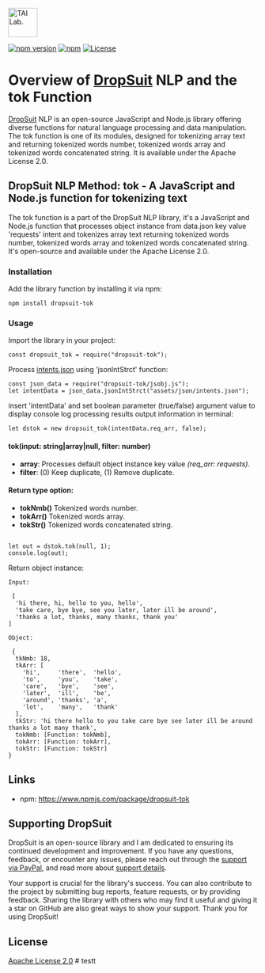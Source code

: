 [<img alt="TAI Lab." width="59px" src="https://github.com/ladooniani/tailab/blob/master/assets/tai_lab_terbinari_cbm_project_logo.png" />](https://github.com/ladooniani/dropsuit#readme)

[![npm version](https://img.shields.io/npm/v/dropsuit-tok.svg?style=flat)](https://www.npmjs.com/package/dropsuit-tok) [![npm](https://img.shields.io/npm/dt/dropsuit-tok.svg?style=flat-square)](https://www.npmjs.com/package/dropsuit-tok) [![License](https://img.shields.io/npm/l/dropsuit-tok.svg)](https://www.npmjs.com/package/dropsuit-tok)

# Overview of [DropSuit](https://github.com/ladooniani/dropsuit#readme) NLP and the tok Function

[DropSuit](https://github.com/ladooniani/dropsuit#readme) NLP is an open-source JavaScript and Node.js library offering diverse functions for natural language processing and data manipulation. The tok function is one of its modules, designed for tokenizing array text and returning tokenized words number, tokenized words array and tokenized words concatenated string. It is available under the Apache License 2.0.

## DropSuit NLP Method: tok - A JavaScript and Node.js function for tokenizing text

The tok function is a part of the DropSuit NLP library, it's a JavaScript and Node.js function that processes object instance from data.json key value 'requests' intent and tokenizes array text returning tokenized words number, tokenized words array and tokenized words concatenated string. It's open-source and available under the Apache License 2.0.

### Installation

Add the library function by installing it via npm:

```
npm install dropsuit-tok
```

### Usage

Import the library in your project:

```
const dropsuit_tok = require("dropsuit-tok");

```

Process [intents.json](https://github.com/ladooniani/dropsuit-tok/blob/main/test/intents.json) using 'jsonIntStrct' function:

```
const json_data = require("dropsuit-tok/jsobj.js");
let intentData = json_data.jsonIntStrct("assets/json/intents.json");

```

insert 'intentData' and set boolean parameter (true/false) argument value to display console log processing results output information in terminal:

```
let dstok = new dropsuit_tok(intentData.req_arr, false);

```

#### tok(input: string|array|null, filter: number)

- **array**: Processes default object instance key value _(req_arr: requests)_.
- **filter**: (0) Keep duplicate, (1) Remove duplicate.

#### Return type option:

- **tokNmb()** Tokenized words number.
- **tokArr()** Tokenized words array.
- **tokStr()** Tokenized words concatenated string.

```

let out = dstok.tok(null, 1);
console.log(out);

```

Return object instance:

```
Input:

 [
  'hi there, hi, hello to you, hello',
  'take care, bye bye, see you later, later ill be around',
  'thanks a lot, thanks, many thanks, thank you'
]

Object:

 {
  tkNmb: 18,
  tkArr: [
    'hi',     'there',  'hello',
    'to',     'you',    'take',
    'care',   'bye',    'see',
    'later',  'ill',    'be',
    'around', 'thanks', 'a',
    'lot',    'many',   'thank'
  ],
  tkStr: 'hi there hello to you take care bye see later ill be around thanks a lot many thank',
  tokNmb: [Function: tokNmb],
  tokArr: [Function: tokArr],
  tokStr: [Function: tokStr]
}
```

## Links

- npm: https://www.npmjs.com/package/dropsuit-tok

## Supporting DropSuit

DropSuit is an open-source library and I am dedicated to ensuring its continued development and improvement. If you have any questions, feedback, or encounter any issues, please reach out through the [support via PayPal](https://www.paypal.com/paypalme/dropsuit?country.x=GE&locale.x=en_US), and read more about [support details](https://github.com/ladooniani/dropsuit/blob/main/Support.md).

Your support is crucial for the library's success. You can also contribute to the project by submitting bug reports, feature requests, or by providing feedback. Sharing the library with others who may find it useful and giving it a star on GitHub are also great ways to show your support. Thank you for using DropSuit!

## License

[Apache License 2.0](LICENSE.txt)
#   t e s t t  
 